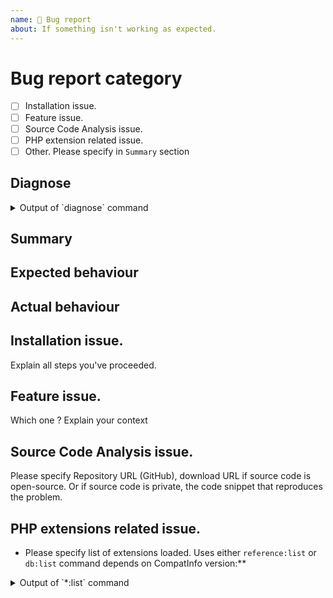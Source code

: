 ```yaml
---
name: 🐛 Bug report
about: If something isn't working as expected.
---
```


<!---
The information we ask for below is IMPORTANT. It will help us help you faster.
Please FOLLOW THE ISSUE TEMPLATE unless you have a good reason not to, and help avoid wasting everyone's time.

1. Verify first that your issue/request is not already reported on GitHub.

2. PLEASE FILL OUT ALL REQUIRED INFORMATION BELOW! Otherwise, it might take more time to properly handle this bug report.

3. WARNING. In case of source code analysis problem, if you don't specify reference to source code, I won't give you support.
-->

# Bug report category

- [ ] Installation issue.
- [ ] Feature issue.
- [ ] Source Code Analysis issue.
- [ ] PHP extension related issue.
- [ ] Other. Please specify in `Summary` section

## Diagnose

<details>
<summary>Output of `diagnose` command</summary>

```
...REPLACE ME...
```

</details>

## Summary
<!-- Explain the problem briefly -->

## Expected behaviour
<!-- Explain what you expect as results -->

## Actual behaviour
<!-- Give a screenshot if possible, or results you've obtained -->

## Installation issue.

Explain all steps you've proceeded.

## Feature issue.

Which one ? Explain your context

## Source Code Analysis issue.

Please specify Repository URL (GitHub), download URL if source code is open-source.
Or if source code is private, the code snippet that reproduces the problem.

## PHP extensions related issue.

- Please specify list of extensions loaded. Uses either `reference:list` or `db:list` command depends on CompatInfo version:**

<details>
<summary>Output of `*:list` command</summary>

```
...REPLACE ME...
```

</details>
